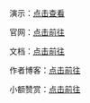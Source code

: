 
演示：[点击查看](http://1.15.61.138:520/winadmin/index.html)

官网：[点击前往](http://1.15.61.138:520/)

文档：[点击前往](http://1.15.61.138:520/doc)

作者博客：[点击前往](http://www.leo96.com)

小额赞赏：[点击前往](http://1.15.61.138:520/#download)

